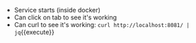 * Service starts (inside docker)
* Can click on tab to see it's working
* Can curl to see it's working: `curl http://localhost:8081/ | jq`{{execute}}
